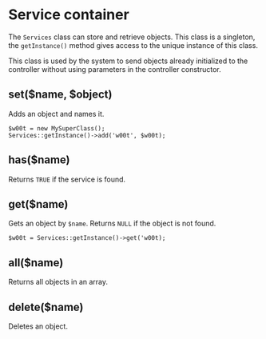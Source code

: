 # Service container

The `Services` class can store and retrieve objects.
This class is a singleton, the `getInstance()` method gives access
to the unique instance of this class.

This class is used by the system to send objects already initialized
to the controller without using parameters in the controller constructor.

## set($name, $object)

Adds an object and names it.

    $w00t = new MySuperClass();
    Services::getInstance()->add('w00t', $w00t);

## has($name)

Returns `TRUE` if the service is found.

## get($name)

Gets an object by `$name`. Returns `NULL` if the object is not found.

    $w00t = Services::getInstance()->get('w00t);

## all($name)

Returns all objects in an array.

## delete($name)

Deletes an object.